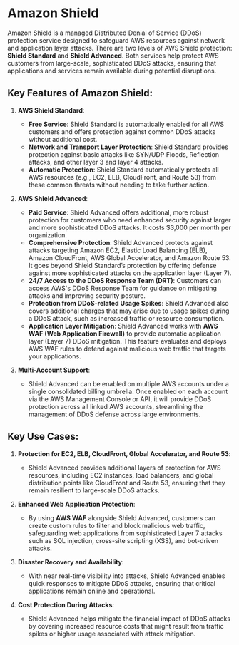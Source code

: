 # Amazon Shield

Amazon Shield is a managed Distributed Denial of Service (DDoS) protection service designed to safeguard AWS resources against network and application layer attacks. There are two levels of AWS Shield protection: **Shield Standard** and **Shield Advanced**. Both services help protect AWS customers from large-scale, sophisticated DDoS attacks, ensuring that applications and services remain available during potential disruptions.

## Key Features of Amazon Shield:

1. **AWS Shield Standard**:
   - **Free Service**: Shield Standard is automatically enabled for all AWS customers and offers protection against common DDoS attacks without additional cost.
   - **Network and Transport Layer Protection**: Shield Standard provides protection against basic attacks like SYN/UDP Floods, Reflection attacks, and other layer 3 and layer 4 attacks.
   - **Automatic Protection**: Shield Standard automatically protects all AWS resources (e.g., EC2, ELB, CloudFront, and Route 53) from these common threats without needing to take further action.

2. **AWS Shield Advanced**:
   - **Paid Service**: Shield Advanced offers additional, more robust protection for customers who need enhanced security against larger and more sophisticated DDoS attacks. It costs $3,000 per month per organization.
   - **Comprehensive Protection**: Shield Advanced protects against attacks targeting Amazon EC2, Elastic Load Balancing (ELB), Amazon CloudFront, AWS Global Accelerator, and Amazon Route 53. It goes beyond Shield Standard’s protection by offering defense against more sophisticated attacks on the application layer (Layer 7).
   - **24/7 Access to the DDoS Response Team (DRT)**: Customers can access AWS's DDoS Response Team for guidance on mitigating attacks and improving security posture.
   - **Protection from DDoS-related Usage Spikes**: Shield Advanced also covers additional charges that may arise due to usage spikes during a DDoS attack, such as increased traffic or resource consumption.
   - **Application Layer Mitigation**: Shield Advanced works with **AWS WAF (Web Application Firewall)** to provide automatic application layer (Layer 7) DDoS mitigation. This feature evaluates and deploys AWS WAF rules to defend against malicious web traffic that targets your applications.

3. **Multi-Account Support**:
   - Shield Advanced can be enabled on multiple AWS accounts under a single consolidated billing umbrella. Once enabled on each account via the AWS Management Console or API, it will provide DDoS protection across all linked AWS accounts, streamlining the management of DDoS defense across large environments.

## Key Use Cases:

1. **Protection for EC2, ELB, CloudFront, Global Accelerator, and Route 53**:
   - Shield Advanced provides additional layers of protection for AWS resources, including EC2 instances, load balancers, and global distribution points like CloudFront and Route 53, ensuring that they remain resilient to large-scale DDoS attacks.

2. **Enhanced Web Application Protection**:
   - By using **AWS WAF** alongside Shield Advanced, customers can create custom rules to filter and block malicious web traffic, safeguarding web applications from sophisticated Layer 7 attacks such as SQL injection, cross-site scripting (XSS), and bot-driven attacks.

3. **Disaster Recovery and Availability**:
   - With near real-time visibility into attacks, Shield Advanced enables quick responses to mitigate DDoS attacks, ensuring that critical applications remain online and operational.

4. **Cost Protection During Attacks**:
   - Shield Advanced helps mitigate the financial impact of DDoS attacks by covering increased resource costs that might result from traffic spikes or higher usage associated with attack mitigation.

